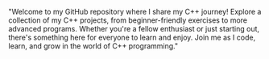 "Welcome to my GitHub repository where I share my C++ journey! Explore a collection of my C++ projects, from beginner-friendly exercises to more advanced programs. Whether you're a fellow enthusiast or just starting out, there's something here for everyone to learn and enjoy. Join me as I code, learn, and grow in the world of C++ programming."
